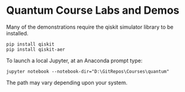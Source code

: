 # Quantum Course Labs and Demos

Many of the demonstrations require the qiskit simulator library to be installed.

```
pip install qiskit
pip install qiskit-aer
```

To launch a local Jupyter, at an Anaconda prompt type:

```
jupyter notebook --notebook-dir="D:\GitRepos\Courses\quantum"
```

The path may vary depending upon your system.